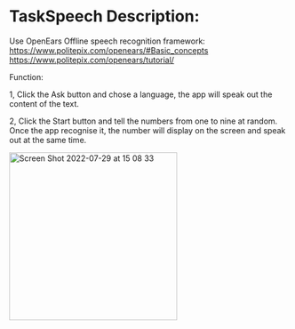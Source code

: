 # TaskSpeech Description:
Use OpenEars Offline speech recognition framework: https://www.politepix.com/openears/#Basic_concepts
                                                   https://www.politepix.com/openears/tutorial/
                                                   
Function:

1, Click the Ask button and chose a language, the app will speak out the content of the text.

2, Click the Start button and tell the numbers from one to nine at random. Once the app recognise it, the number will display on the screen and speak out at the same time.

<img width="302" alt="Screen Shot 2022-07-29 at 15 08 33" src="https://user-images.githubusercontent.com/102633491/182043248-1b170f8e-99c4-413c-8421-cf46a0281382.png">
